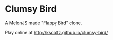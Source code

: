 Clumsy Bird
===========

A MelonJS made "Flappy Bird" clone.

Play online at http://kscottz.github.io/clumsy-bird/
